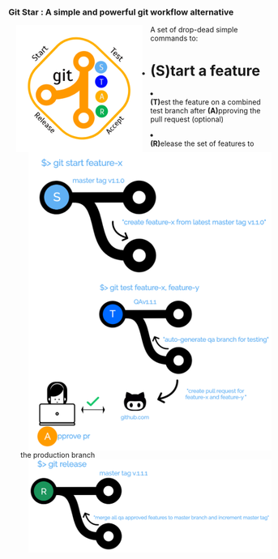 
<h3>Git Star : A simple and powerful git workflow alternative</h3>
<img src="logo.png" width="250" style="padding: 0 15px; float: left;">


A set of drop-dead simple commands to:
<ul>
	<li><h1><ul><b>(S)</b>tart a feature </h1>
		<li type="none"><img src="git-start.png" zwidth="450" style="padding: 0 15px; float: left;"></ul>
	<li><ul><b>(T)</b>est the feature on a combined test branch after <b>(A)</b>pproving the pull request (optional)
		<li type="none"><img src="git-test.png" zwidth="450" style="padding: 0 15px; float: left;"></ul>
	<li><ul><b>(R)</b>elease the set of features to the production branch
		<li type="none"><img src="git-release.png" zwidth="75%" style="padding: 0 15px; float: left;"></ul>	
</ul>
